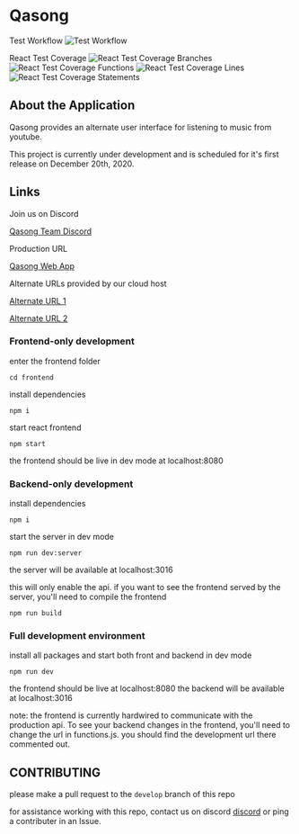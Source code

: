 # Qasong

Test Workflow
![Test Workflow](https://github.com/IanWalston/qasong/workflows/Node.js%20CI/badge.svg)

React Test Coverage 
![React Test Coverage Branches](https://ianwalston.github.io/qasong/frontend/coverage/badges-branches.svg)
![React Test Coverage Functions](https://ianwalston.github.io/qasong/frontend/coverage/badges-functions.svg)
![React Test Coverage Lines](https://ianwalston.github.io/qasong/frontend/coverage/badges-lines.svg)
![React Test Coverage Statements](https://ianwalston.github.io/qasong/frontend/coverage/badges-statements.svg)


## About the Application

Qasong provides an alternate user interface for listening to music from youtube.

This project is currently under development and is scheduled for it's first release on December 20th, 2020.

## Links

Join us on Discord

[Qasong Team Discord](https://discord.gg/VnpcrtYnrS)

Production URL

[Qasong Web App](https://qasong.com)

Alternate URLs provided by our cloud host

[Alternate URL 1](https://qasong.appspot.com)

[Alternate URL 2](https://qasong.ew.r.appspot.com/)

### Frontend-only development

enter the frontend folder

`cd frontend`

install dependencies

`npm i`

start react frontend

`npm start`

the frontend should be live in dev mode at localhost:8080

### Backend-only development

install dependencies

`npm i`

start the server in dev mode

`npm run dev:server`

the server will be available at localhost:3016

this will only enable the api. if you want to see the frontend served by the server, you'll need to compile the frontend

`npm run build`

### Full development environment

install all packages and start both front and backend in dev mode

`npm run dev`

the frontend should be live at localhost:8080
the backend will be available at localhost:3016

note: the frontend is currently hardwired to communicate with the production api.
To see your backend changes in the frontend, you'll need to change the url in functions.js.
you should find the development url there commented out.

## CONTRIBUTING

please make a pull request to the `develop` branch of this repo

for assistance working with this repo, contact us on discord [discord](https://discord.gg/b2gEwT8) or ping a contributer in an Issue.
